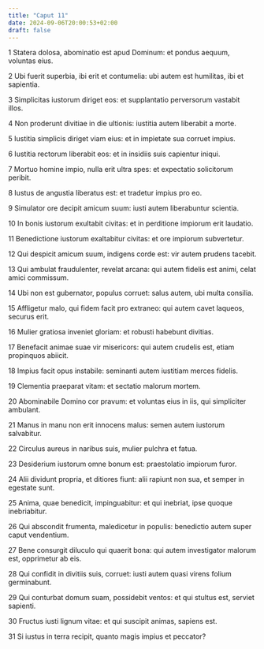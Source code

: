 ```yaml
---
title: "Caput 11"
date: 2024-09-06T20:00:53+02:00
draft: false
---
```



1 Statera dolosa, abominatio est apud Dominum: et pondus aequum, voluntas eius.

2 Ubi fuerit superbia, ibi erit et contumelia: ubi autem est humilitas, ibi et sapientia.

3 Simplicitas iustorum diriget eos: et supplantatio perversorum vastabit illos.

4 Non proderunt divitiae in die ultionis: iustitia autem liberabit a morte.

5 Iustitia simplicis diriget viam eius: et in impietate sua corruet impius.

6 Iustitia rectorum liberabit eos: et in insidiis suis capientur iniqui.

7 Mortuo homine impio, nulla erit ultra spes: et expectatio solicitorum peribit.

8 Iustus de angustia liberatus est: et tradetur impius pro eo.

9 Simulator ore decipit amicum suum: iusti autem liberabuntur scientia.

10 In bonis iustorum exultabit civitas: et in perditione impiorum erit laudatio.

11 Benedictione iustorum exaltabitur civitas: et ore impiorum subvertetur.

12 Qui despicit amicum suum, indigens corde est: vir autem prudens tacebit.

13 Qui ambulat fraudulenter, revelat arcana: qui autem fidelis est animi, celat amici commissum.

14 Ubi non est gubernator, populus corruet: salus autem, ubi multa consilia.

15 Affligetur malo, qui fidem facit pro extraneo: qui autem cavet laqueos, securus erit.

16 Mulier gratiosa inveniet gloriam: et robusti habebunt divitias.

17 Benefacit animae suae vir misericors: qui autem crudelis est, etiam propinquos abiicit.

18 Impius facit opus instabile: seminanti autem iustitiam merces fidelis.

19 Clementia praeparat vitam: et sectatio malorum mortem.

20 Abominabile Domino cor pravum: et voluntas eius in iis, qui simpliciter ambulant.

21 Manus in manu non erit innocens malus: semen autem iustorum salvabitur.

22 Circulus aureus in naribus suis, mulier pulchra et fatua.

23 Desiderium iustorum omne bonum est: praestolatio impiorum furor.

24 Alii dividunt propria, et ditiores fiunt: alii rapiunt non sua, et semper in egestate sunt.

25 Anima, quae benedicit, impinguabitur: et qui inebriat, ipse quoque inebriabitur.

26 Qui abscondit frumenta, maledicetur in populis: benedictio autem super caput vendentium.

27 Bene consurgit diluculo qui quaerit bona: qui autem investigator malorum est, opprimetur ab eis.

28 Qui confidit in divitiis suis, corruet: iusti autem quasi virens folium germinabunt.

29 Qui conturbat domum suam, possidebit ventos: et qui stultus est, serviet sapienti.

30 Fructus iusti lignum vitae: et qui suscipit animas, sapiens est.

31 Si iustus in terra recipit, quanto magis impius et peccator?

